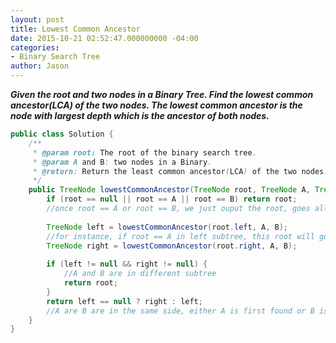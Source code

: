 ```yaml
---
layout: post
title: Lowest Common Ancestor
date: 2015-10-21 02:52:47.000000000 -04:00
categories:
- Binary Search Tree
author: Jason
---
```

<p><strong><em>Given the root and two nodes in a Binary Tree. Find the lowest common ancestor(LCA) of the two nodes. The lowest common ancestor is the node with largest depth which is the ancestor of both nodes.</em></strong><br />


``` java
public class Solution {
    /**
     * @param root: The root of the binary search tree.
     * @param A and B: two nodes in a Binary.
     * @return: Return the least common ancestor(LCA) of the two nodes.
     */
    public TreeNode lowestCommonAncestor(TreeNode root, TreeNode A, TreeNode B) {
        if (root == null || root == A || root == B) return root;
        //once root == A or root == B, we just ouput the root, goes all way up
        
        TreeNode left = lowestCommonAncestor(root.left, A, B);
        //for instance, if root == A in left subtree, this root will goes all way up to be left;
        TreeNode right = lowestCommonAncestor(root.right, A, B);
        
        if (left != null && right != null) {
            //A and B are in different subtree
            return root;
        }
        return left == null ? right : left;
        //A are B are in the same side, either A is first found or B is first found
    }
}
```
